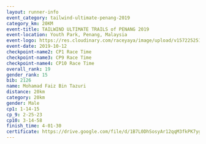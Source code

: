 ```yaml
---
layout: runner-info 
event_category: tailwind-ultimate-penang-2019 
category_km: 20KM 
event-title: TAILWIND ULTIMATE TRAILS of PENANG 2019 
event-location: Youth Park, Penang, Malaysia 
event-logo: https://res.cloudinary.com/raceyaya/image/upload/v1572252513/logo/utop-2019_h9tzys.jpg 
event-date: 2019-10-12 
checkpoint-name2: CP1 Race Time 
checkpoint-name3: CP9 Race Time 
checkpoint-name4: CP10 Race Time 
overall_rank: 19
gender_rank: 15
bib: 2126
name: Mohamad Faiz Bin Tazuri
distance: 20km
category: 20km
gender: Male
cp1: 1-14-15
cp_9: 2-25-23
cp10: 3-14-58
finish_time: 4-01-30
certificate: https://drive.google.com/file/d/1B7L0DhSosyAr12qqM3fkPK7ygl-hxKec/view?usp=sharing
---
```

